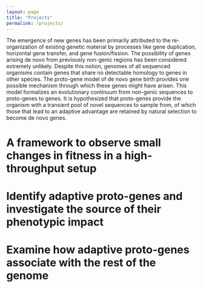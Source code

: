 ```yaml
---
layout: page
title: "Projects"
permalink: /projects/
---
```


The emergence of new genes has been primarily attributed to the re-organization of existing genetic material by processes like gene duplication, horizontal gene transfer, and gene fusion/fission. The possibility of genes arising de novo from previously non-genic regions has been considered extremely unlikely. Despite this notion, genomes of all sequenced organisms contain genes that share no detectable homology to genes in other species. The proto-gene model of de novo gene birth provides one possible mechanism through which these genes might have arisen. This model formalizes an evolutionary continuum from non-genic sequences to proto-genes to genes. It is hypothesized that proto-genes provide the organism with a transient pool of novel sequences to sample from, of which those that lead to an adaptive advantage are retained by natural selection to become de novo genes.

# A framework to observe small changes in fitness in a high-throughput setup

# Identify adaptive proto-genes and investigate the source of their phenotypic impact

# Examine how adaptive proto-genes associate with the rest of the genome
